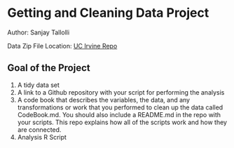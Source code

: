 # Getting and Cleaning Data Project
Author: Sanjay Tallolli <br />

Data Zip File Location: [UC Irvine Repo](https://d396qusza40orc.cloudfront.net/getdata%2Fprojectfiles%2FUCI%20HAR%20Dataset.zip "Clicking will download the data")

## Goal of the Project
1. A tidy data set 
2. A link to a Github repository with your script for performing the analysis 
3. A code book that describes the variables, the data, and any transformations or work that you performed to clean up the data called CodeBook.md. 
   You should also include a README.md in the repo with your scripts. This repo explains how all of the scripts work and how they are connected.
4. Analysis R Script

